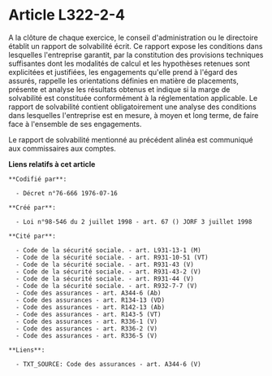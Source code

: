 # Article L322-2-4

A la clôture de chaque exercice, le conseil d'administration ou le directoire établit un rapport de solvabilité écrit. Ce
rapport expose les conditions dans lesquelles l'entreprise garantit, par la constitution des provisions techniques
suffisantes dont les modalités de calcul et les hypothèses retenues sont explicitées et justifiées, les engagements qu'elle
prend à l'égard des assurés, rappelle les orientations définies en matière de placements, présente et analyse les résultats
obtenus et indique si la marge de solvabilité est constituée conformément à la réglementation applicable. Le rapport de
solvabilité contient obligatoirement une analyse des conditions dans lesquelles l'entreprise est en mesure, à moyen et long
terme, de faire face à l'ensemble de ses engagements.

Le rapport de solvabilité mentionné au précédent alinéa est communiqué aux commissaires aux comptes.

**Liens relatifs à cet article**

	**Codifié par**:

	  - Décret n°76-666 1976-07-16

	**Créé par**:

	  - Loi n°98-546 du 2 juillet 1998 - art. 67 () JORF 3 juillet 1998

	**Cité par**:

	  - Code de la sécurité sociale. - art. L931-13-1 (M)
	  - Code de la sécurité sociale. - art. R931-10-51 (VT)
	  - Code de la sécurité sociale. - art. R931-43 (V)
	  - Code de la sécurité sociale. - art. R931-43-2 (V)
	  - Code de la sécurité sociale. - art. R931-44 (V)
	  - Code de la sécurité sociale. - art. R932-7-7 (V)
	  - Code des assurances - art. A344-6 (Ab)
	  - Code des assurances - art. R134-13 (VD)
	  - Code des assurances - art. R142-13 (Ab)
	  - Code des assurances - art. R143-5 (VT)
	  - Code des assurances - art. R336-1 (V)
	  - Code des assurances - art. R336-2 (V)
	  - Code des assurances - art. R336-5 (V)

	**Liens**:

	  - TXT_SOURCE: Code des assurances - art. A344-6 (V)
